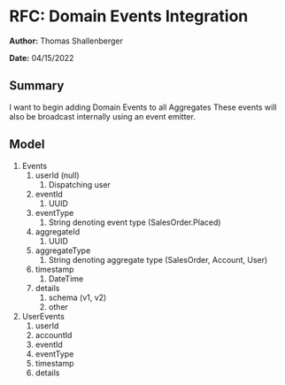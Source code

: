 # RFC: Domain Events Integration

**Author:** Thomas Shallenberger

**Date:** 04/15/2022

## Summary

I want to begin adding Domain Events to all Aggregates
These events will also be broadcast internally using an event emitter.

## Model

1. Events
   1. userId (null)
      1. Dispatching user
   2. eventId
      1. UUID
   3. eventType
      1. String denoting event type (SalesOrder.Placed)
   4. aggregateId
      1. UUID
   5. aggregateType
      1. String denoting aggregate type (SalesOrder, Account, User)
   6. timestamp
      1. DateTime
   7. details
      1. schema (v1, v2)
      2. other
2. UserEvents
   1. userId
   2. accountId
   3. eventId
   4. eventType
   5. timestamp
   6. details
